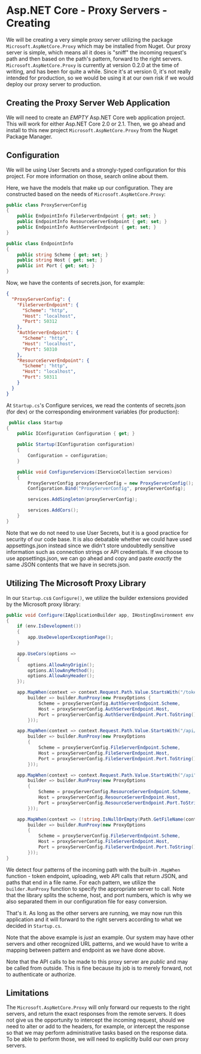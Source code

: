 # Asp.NET Core - Proxy Servers - Creating


We will be creating a very simple proxy server utilizing the package `Microsoft.AspNetCore.Proxy` which may be installed from Nuget. Our proxy server is simple, which
means all it does is "sniff" the incoming request's path and then based on the path's pattern, forward to the right servers. `Microsoft.AspNetCore.Proxy` is currently
at version 0.2.0 at the time of writing, and has been for quite a while. Since it's at version 0, it's not really intended for production, so we would be using it at our
own risk if we would deploy our proxy server to production.

## Creating the Proxy Server Web Application

We will need to create an *EMPTY* Asp.NET Core web application project. This will work for either Asp.NET Core 2.0 or 2.1. Then, we go ahead and install to this new project
`Microsoft.AspNetCore.Proxy` from the Nuget Package Manager.

## Configuration

We will be using User Secrets and a strongly-typed configuration for this project. For more information on those, search online about them.

Here, we have the models that make up our configuration. They are constructed based on the needs of `Microsoft.AspNetCore.Proxy`:

```csharp
public class ProxyServerConfig
{
    public EndpointInfo FileServerEndpoint { get; set; }
    public EndpointInfo ResourceServerEndpoint { get; set; }
    public EndpointInfo AuthServerEndpoint { get; set; }
}
```

```csharp
public class EndpointInfo
{
    public string Scheme { get; set; }
    public string Host { get; set; }
    public int Port { get; set; }
}
```

Now, we have the contents of secrets.json, for example:

```json
{
  "ProxyServerConfig": {
    "FileServerEndpoint": {
      "Scheme": "http",
      "Host": "localhost",
      "Port": 50312
    },
    "AuthServerEndpoint": {
      "Scheme": "http",
      "Host": "localhost",
      "Port": 50310
    },
    "ResourceServerEndpoint": {
      "Scheme": "http",
      "Host": "localhost",
      "Port": 50311
    }
  }
}
```

At `Startup.cs`'s Configure services, we read the contents of secrets.json (for dev) or the corresponding environment variables (for production):

```csharp
 public class Startup
{
    public IConfiguration Configuration { get; }

    public Startup(IConfiguration configuration)
    {
        Configuration = configuration;
    }

    public void ConfigureServices(IServiceCollection services)
    {
        ProxyServerConfig proxyServerConfig = new ProxyServerConfig();
        Configuration.Bind("ProxyServerConfig", proxyServerConfig);

        services.AddSingleton(proxyServerConfig);

        services.AddCors();
    }
}
```

Note that we do not need to use User Secrets, but it is a good practice for security of our code base. It is also debatable whether we could have used appsettings.json
instead since we didn't store undoubtedly sensitive information such as connection strings or API credentials. If we choose to use appsettings.json, we can go ahead and
copy and paste *exactly* the same JSON contents that we have in secrets.json.

## Utilizing The Microsoft Proxy Library

In our `Startup.cs`s  `Configure()`, we utilize the builder extensions provided by the Microsoft proxy library:

```csharp
public void Configure(IApplicationBuilder app, IHostingEnvironment env, ProxyServerConfig proxyServerConfig)
{
    if (env.IsDevelopment())
    {
        app.UseDeveloperExceptionPage();
    }

    app.UseCors(options =>
    {
        options.AllowAnyOrigin();
        options.AllowAnyMethod();
        options.AllowAnyHeader();
    });

    app.MapWhen(context => context.Request.Path.Value.StartsWith("/token", StringComparison.OrdinalIgnoreCase),
        builder => builder.RunProxy(new ProxyOptions {
            Scheme = proxyServerConfig.AuthServerEndpoint.Scheme,
            Host = proxyServerConfig.AuthServerEndpoint.Host,
            Port = proxyServerConfig.AuthServerEndpoint.Port.ToString()                        
        }));

    app.MapWhen(context => context.Request.Path.Value.StartsWith("/api/upload", StringComparison.OrdinalIgnoreCase),
        builder => builder.RunProxy(new ProxyOptions
        {
            Scheme = proxyServerConfig.FileServerEndpoint.Scheme,
            Host = proxyServerConfig.FileServerEndpoint.Host,
            Port = proxyServerConfig.FileServerEndpoint.Port.ToString()
        }));

    app.MapWhen(context => context.Request.Path.Value.StartsWith("/api", StringComparison.OrdinalIgnoreCase),
        builder => builder.RunProxy(new ProxyOptions
        {
            Scheme = proxyServerConfig.ResourceServerEndpoint.Scheme,
            Host = proxyServerConfig.ResourceServerEndpoint.Host,
            Port = proxyServerConfig.ResourceServerEndpoint.Port.ToString()
        }));

    app.MapWhen(context => (!string.IsNullOrEmpty(Path.GetFileName(context.Request.Path.Value))),
        builder => builder.RunProxy(new ProxyOptions
        {
            Scheme = proxyServerConfig.FileServerEndpoint.Scheme,
            Host = proxyServerConfig.FileServerEndpoint.Host,
            Port = proxyServerConfig.FileServerEndpoint.Port.ToString()
        }));
}
```

We detect four patterns of the incoming path with the built-in `.MapWhen` function - token endpoint, uploading, web API calls that return JSON, and paths that end in
a file name. For each pattern, we utilize the `builder.RunProxy` function to specify the appropriate server to call. Note that the library splits the scheme, host, and
port numbers, which is why we also separated them in our configuration file for easy conversion.

That's it. As long as the other servers are running, we may now run this application and it will forward to the right servers according to what we decided in `Startup.cs`.

Note that the above example is *just* an example. Our system may have other servers and other recognized URL patterns, and we would have to write a mapping between pattern
and endpoint as we have done above.

Note that the API calls to be made to this proxy server are *public* and may be called from outside. This is fine because its job is to merely forward, not to authenticate
or authorize.

## Limitations

The `Microsoft.AspNetCore.Proxy` will only forward our requests to the right servers, and return the exact responses from the remote servers. It does not give us the opportunity
to intercept the incoming request, should we need to alter or add to the headers, for example, or intercept the response so that we may perform administrative tasks based on
the response data. To be able to perform those, we will need to explicitly build our own proxy servers.
